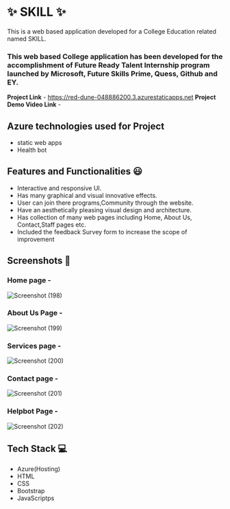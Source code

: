 
# ✨ SKILL  ✨

This is a web based application developed for a College Education related named SKILL.

### This web based College application has been developed for the accomplishment of Future Ready Talent Internship program launched by Microsoft, Future Skills Prime, Quess, Github and EY.


**Project Link** - https://red-dune-048886200.3.azurestaticapps.net
**Project Demo Video Link** -  

## Azure technologies used for Project

- static web apps
- Health bot

## Features and Functionalities 😃

- Interactive and responsive UI.
- Has many graphical and visual innovative effects.
- User can join there programs,Community through the website.
- Have an aesthetically pleasing visual design and architecture.
- Has collection of many web pages including Home, About Us, Contact,Staff pages etc.
- Included the feedback Survey form to increase the scope of improvement 

## Screenshots 📸
### Home page -   
![Screenshot (198)](https://github.com/maheshcmk/project/assets/89126724/7b75afb3-13f7-4e76-a925-5c7d43a7ab6f)

### About Us Page -
![Screenshot (199)](https://github.com/maheshcmk/project/assets/89126724/826b7122-7383-405a-a911-fba0bf2c6d0b)

### Services page -
![Screenshot (200)](https://github.com/maheshcmk/project/assets/89126724/9ee5b999-5b8d-44da-9c05-36f0745e2983)

### Contact page -
![Screenshot (201)](https://github.com/maheshcmk/project/assets/89126724/5d681cbb-6837-4ccb-9c83-0bf4196c4bc7)

### Helpbot Page -
![Screenshot (202)](https://github.com/maheshcmk/project/assets/89126724/6a2e7d74-d28f-4e2f-a282-ccb6edc14051)


## Tech Stack 💻

- Azure(Hosting)
- HTML
- CSS
- Bootstrap
- JavaScriptps
